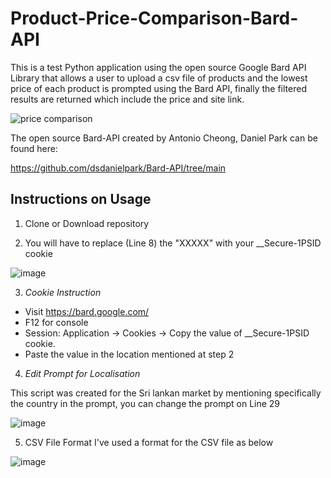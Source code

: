 # Product-Price-Comparison-Bard-API

This is a test Python application using the open source Google Bard API Library that allows a user to upload a csv file of products and the lowest price of each product is prompted using the Bard API, finally the filtered results are returned which include the price and site link.

![price comparison](https://github.com/zainmz/Product-Price-Comparison-Bard-API/assets/7949768/3824d1a8-9aa9-47e3-a990-89fc3204b01b)


The open source Bard-API created by  Antonio Cheong, Daniel Park can be found here:

https://github.com/dsdanielpark/Bard-API/tree/main

## Instructions on Usage ##
1) Clone or Download repository

2) You will have to replace (Line 8) the "XXXXX" with your __Secure-1PSID cookie

![image](https://github.com/zainmz/Product-Price-Comparison-Bard-API/assets/7949768/ae9ac895-692f-431d-915b-a70789059092)

3) *Cookie Instruction*

  - Visit https://bard.google.com/
  - F12 for console
  - Session: Application → Cookies → Copy the value of __Secure-1PSID cookie.
  - Paste the value in the location mentioned at step 2

4) *Edit Prompt for Localisation*

This script was created for the Sri lankan market by mentioning specifically the country in the prompt, you can change the prompt on Line 29

![image](https://github.com/zainmz/Product-Price-Comparison-Bard-API/assets/7949768/6fca9fca-c27f-4cfd-af1d-bca8c5108dfc)

5) CSV File Format
I've used a format for the CSV file as below

![image](https://github.com/zainmz/Product-Price-Comparison-Bard-API/assets/7949768/84615e8e-e695-4c2b-aa82-3724aea03c3e)


